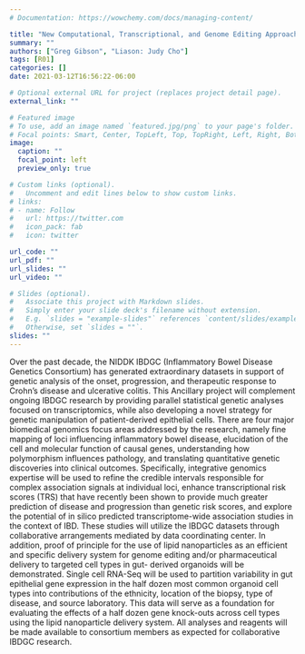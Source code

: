 ```yaml
---
# Documentation: https://wowchemy.com/docs/managing-content/

title: "New Computational, Transcriptional, and Genome Editing Approaches to the Biology of Inflammatory Bowel Disease"
summary: ""
authors: ["Greg Gibson", "Liason: Judy Cho"]
tags: [R01]
categories: []
date: 2021-03-12T16:56:22-06:00

# Optional external URL for project (replaces project detail page).
external_link: ""

# Featured image
# To use, add an image named `featured.jpg/png` to your page's folder.
# Focal points: Smart, Center, TopLeft, Top, TopRight, Left, Right, BottomLeft, Bottom, BottomRight.
image:
  caption: ""
  focal_point: left
  preview_only: true

# Custom links (optional).
#   Uncomment and edit lines below to show custom links.
# links:
# - name: Follow
#   url: https://twitter.com
#   icon_pack: fab
#   icon: twitter

url_code: ""
url_pdf: ""
url_slides: ""
url_video: ""

# Slides (optional).
#   Associate this project with Markdown slides.
#   Simply enter your slide deck's filename without extension.
#   E.g. `slides = "example-slides"` references `content/slides/example-slides.md`.
#   Otherwise, set `slides = ""`.
slides: ""
---
```


Over the past decade, the NIDDK IBDGC (Inflammatory Bowel Disease Genetics Consortium) has generated extraordinary datasets in support of genetic analysis of the onset, progression, and therapeutic response to Crohn’s disease and ulcerative colitis. This Ancillary project will complement ongoing IBDGC research by providing parallel statistical genetic analyses focused on transcriptomics, while also developing a novel strategy for genetic manipulation of patient-derived epithelial cells. There are four major biomedical genomics focus areas addressed by the research, namely fine mapping of loci influencing inflammatory bowel disease, elucidation of the cell and molecular function of causal genes, understanding how polymorphism influences pathology, and translating quantitative genetic discoveries into clinical outcomes. Specifically, integrative genomics expertise will be used to refine the credible intervals responsible for complex association signals at individual loci, enhance transcriptional risk scores (TRS) that have recently been shown to provide much greater prediction of disease and progression than genetic risk scores, and explore the potential of in silico predicted transcriptome-wide association studies in the context of IBD. These studies will utilize the IBDGC datasets through collaborative arrangements mediated by data coordinating center. In addition, proof of principle for the use of lipid nanoparticles as an efficient and specific delivery system for genome editing and/or pharmaceutical delivery to targeted cell types in gut- derived organoids will be demonstrated. Single cell RNA-Seq will be used to partition variability in gut epithelial gene expression in the half dozen most common organoid cell types into contributions of the ethnicity, location of the biopsy, type of disease, and source laboratory. This data will serve as a foundation for evaluating the effects of a half dozen gene knock-outs across cell types using the lipid nanoparticle delivery system. All analyses and reagents will be made available to consortium members as expected for collaborative IBDGC research.
